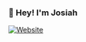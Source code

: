 ### 👋 Hey! I'm Josiah

[![Website](https://img.shields.io/website?label=josiahabrown.com&style=for-the-badge&url=https%3A%2F%2Fjosiahabrown.com)](https://josiahabrown.github.io/Personal-website-template/)
